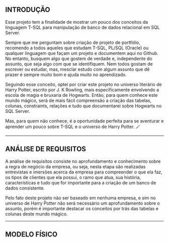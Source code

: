 ## INTRODUÇÃO

Esse projeto tem a finalidade de mostrar um pouco dos conceitos da linguagem T-SQL para manipulação de banco de dados relacional em SQL Server.

Sempre que me perguntam sobre criação de projeto de portfólio, recomendo a todos aqueles que estudam T-SQL, PL/SQL (Oracle) ou qualquer linguagem que façam um projeto e documentem aqui no Github. No entanto, busquem algo que gostem de verdade e, independente do assunto, que seja algo com que se identifiquem.
Nem todos gostam de escrever ou estudar, mas, mesclar estudo com algum assunto que dê prazer é sempre muito bom e ajuda muito no aprendizado.

Seguindo esse conceito, optei por criar este projeto no universo literário de Harry Potter, escrito por J. K Rowling, mais especificamente envolvendo a escola de magia e bruxaria de Hogwarts.
Então, para quem conhece este mundo mágico, será de mais fácil compreensão a criação das tabelas, colunas, constraints, relações e tudo que documentarei sobre Hogwarts no SQL Server.

Mas, para quem não conhece, é a oportunidade perfeita para se aventurar e aprender um pouco sobre T-SQL e o universo de Harry Potter. :magic_wand:

<hr size="100"> <!-- LINHA HORIZONTAL -->

## ANÁLISE DE REQUISITOS

A análise de requisitos consiste no aprofundamento e conhecimento sobre a regra de negócio da empresa, ou seja, nesta etapa são realizadas entrevistas e imersões acerca da empresa para compreender o que ela faz, os tipos de clientes que ela possui, o ramo que atua, sua história, características e tudo que for importante para a criação de um banco de dados consistente.

Pelo fato deste projeto não ser baseado em nenhuma empresa, e sim no universo de Harry Potter não será necessário um aprofundamento sobre o assunto, porém é importante destacar os conceitos por trás das tabelas e colunas deste mundo mágico.

<hr size="100"> <!-- LINHA HORIZONTAL -->

## MODELO FÍSICO
